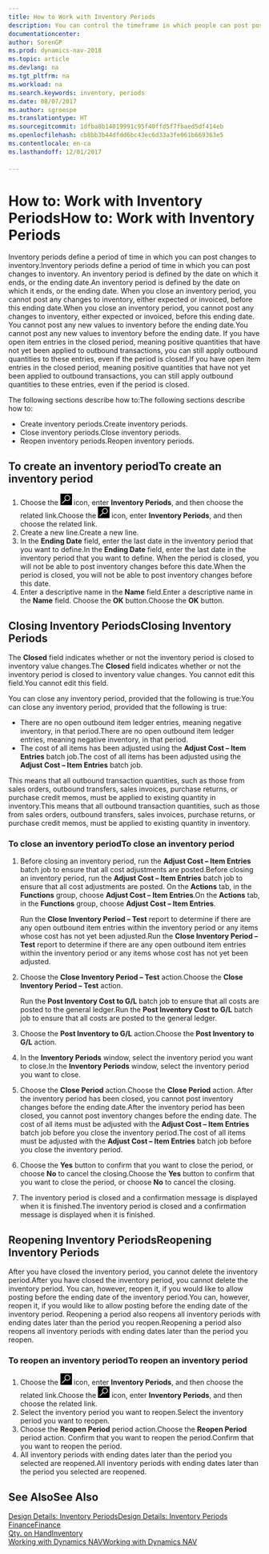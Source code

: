 ```yaml
---
title: How to Work with Inventory Periods
description: You can control the timeframe in which people can post post changes to inventory by defining inventory periods.
documentationcenter: 
author: SorenGP
ms.prod: dynamics-nav-2018
ms.topic: article
ms.devlang: na
ms.tgt_pltfrm: na
ms.workload: na
ms.search.keywords: inventory, periods
ms.date: 08/07/2017
ms.author: sgroespe
ms.translationtype: HT
ms.sourcegitcommit: 1dfba8b14019991c95f40ffd5f7fbaed5df414eb
ms.openlocfilehash: cb8bb3b44dfdd6bc43ec6d33a3fe061b669363e5
ms.contentlocale: en-ca
ms.lasthandoff: 12/01/2017

---
```

# <a name="how-to-work-with-inventory-periods"></a><span data-ttu-id="b0906-103">How to: Work with Inventory Periods</span><span class="sxs-lookup"><span data-stu-id="b0906-103">How to: Work with Inventory Periods</span></span>
<span data-ttu-id="b0906-104">Inventory periods define a period of time in which you can post changes to inventory.</span><span class="sxs-lookup"><span data-stu-id="b0906-104">Inventory periods define a period of time in which you can post changes to inventory.</span></span> <span data-ttu-id="b0906-105">An inventory period is defined by the date on which it ends, or the ending date.</span><span class="sxs-lookup"><span data-stu-id="b0906-105">An inventory period is defined by the date on which it ends, or the ending date.</span></span> <span data-ttu-id="b0906-106">When you close an inventory period, you cannot post any changes to inventory, either expected or invoiced, before this ending date.</span><span class="sxs-lookup"><span data-stu-id="b0906-106">When you close an inventory period, you cannot post any changes to inventory, either expected or invoiced, before this ending date.</span></span> <span data-ttu-id="b0906-107">You cannot post any new values to inventory before the ending date.</span><span class="sxs-lookup"><span data-stu-id="b0906-107">You cannot post any new values to inventory before the ending date.</span></span> <span data-ttu-id="b0906-108">If you have open item entries in the closed period, meaning positive quantities that have not yet been applied to outbound transactions, you can still apply outbound quantities to these entries, even if the period is closed.</span><span class="sxs-lookup"><span data-stu-id="b0906-108">If you have open item entries in the closed period, meaning positive quantities that have not yet been applied to outbound transactions, you can still apply outbound quantities to these entries, even if the period is closed.</span></span>  

<span data-ttu-id="b0906-109">The following sections describe how to:</span><span class="sxs-lookup"><span data-stu-id="b0906-109">The following sections describe how to:</span></span>  

* <span data-ttu-id="b0906-110">Create inventory periods.</span><span class="sxs-lookup"><span data-stu-id="b0906-110">Create inventory periods.</span></span>  
* <span data-ttu-id="b0906-111">Close inventory periods.</span><span class="sxs-lookup"><span data-stu-id="b0906-111">Close inventory periods.</span></span>  
* <span data-ttu-id="b0906-112">Reopen inventory periods.</span><span class="sxs-lookup"><span data-stu-id="b0906-112">Reopen inventory periods.</span></span>  

## <a name="to-create-an-inventory-period"></a><span data-ttu-id="b0906-113">To create an inventory period</span><span class="sxs-lookup"><span data-stu-id="b0906-113">To create an inventory period</span></span>  
1. <span data-ttu-id="b0906-114">Choose the ![Search for Page or Report](media/ui-search/search_small.png "Search for Page or Report icon") icon, enter **Inventory Periods**, and then choose the related link.</span><span class="sxs-lookup"><span data-stu-id="b0906-114">Choose the ![Search for Page or Report](media/ui-search/search_small.png "Search for Page or Report icon") icon, enter **Inventory Periods**, and then choose the related link.</span></span>  
2. <span data-ttu-id="b0906-115">Create a new line.</span><span class="sxs-lookup"><span data-stu-id="b0906-115">Create a new line.</span></span>  
3. <span data-ttu-id="b0906-116">In the **Ending Date** field, enter the last date in the inventory period that you want to define.</span><span class="sxs-lookup"><span data-stu-id="b0906-116">In the **Ending Date** field, enter the last date in the inventory period that you want to define.</span></span> <span data-ttu-id="b0906-117">When the period is closed, you will not be able to post inventory changes before this date.</span><span class="sxs-lookup"><span data-stu-id="b0906-117">When the period is closed, you will not be able to post inventory changes before this date.</span></span>  
4. <span data-ttu-id="b0906-118">Enter a descriptive name in the **Name** field.</span><span class="sxs-lookup"><span data-stu-id="b0906-118">Enter a descriptive name in the **Name** field.</span></span> <span data-ttu-id="b0906-119">Choose the **OK** button.</span><span class="sxs-lookup"><span data-stu-id="b0906-119">Choose the **OK** button.</span></span>  

## <a name="closing-inventory-periods"></a><span data-ttu-id="b0906-120">Closing Inventory Periods</span><span class="sxs-lookup"><span data-stu-id="b0906-120">Closing Inventory Periods</span></span>  
<span data-ttu-id="b0906-121">The **Closed** field indicates whether or not the inventory period is closed to inventory value changes.</span><span class="sxs-lookup"><span data-stu-id="b0906-121">The **Closed** field indicates whether or not the inventory period is closed to inventory value changes.</span></span> <span data-ttu-id="b0906-122">You cannot edit this field.</span><span class="sxs-lookup"><span data-stu-id="b0906-122">You cannot edit this field.</span></span>  

<span data-ttu-id="b0906-123">You can close any inventory period, provided that the following is true:</span><span class="sxs-lookup"><span data-stu-id="b0906-123">You can close any inventory period, provided that the following is true:</span></span>  

* <span data-ttu-id="b0906-124">There are no open outbound item ledger entries, meaning negative inventory, in that period.</span><span class="sxs-lookup"><span data-stu-id="b0906-124">There are no open outbound item ledger entries, meaning negative inventory, in that period.</span></span>  
* <span data-ttu-id="b0906-125">The cost of all items has been adjusted using the **Adjust Cost – Item Entries** batch job.</span><span class="sxs-lookup"><span data-stu-id="b0906-125">The cost of all items has been adjusted using the **Adjust Cost – Item Entries** batch job.</span></span>  

<span data-ttu-id="b0906-126">This means that all outbound transaction quantities, such as those from sales orders, outbound transfers, sales invoices, purchase returns, or purchase credit memos, must be applied to existing quantity in inventory.</span><span class="sxs-lookup"><span data-stu-id="b0906-126">This means that all outbound transaction quantities, such as those from sales orders, outbound transfers, sales invoices, purchase returns, or purchase credit memos, must be applied to existing quantity in inventory.</span></span>  

### <a name="to-close-an-inventory-period"></a><span data-ttu-id="b0906-127">To close an inventory period</span><span class="sxs-lookup"><span data-stu-id="b0906-127">To close an inventory period</span></span>  
1. <span data-ttu-id="b0906-128">Before closing an inventory period, run the **Adjust Cost – Item Entries** batch job to ensure that all cost adjustments are posted.</span><span class="sxs-lookup"><span data-stu-id="b0906-128">Before closing an inventory period, run the **Adjust Cost – Item Entries** batch job to ensure that all cost adjustments are posted.</span></span> <span data-ttu-id="b0906-129">On the **Actions** tab, in the **Functions** group, choose **Adjust Cost – Item Entries**.</span><span class="sxs-lookup"><span data-stu-id="b0906-129">On the **Actions** tab, in the **Functions** group, choose **Adjust Cost – Item Entries**.</span></span>  

     <span data-ttu-id="b0906-130">Run the **Close Inventory Period – Test** report to determine if there are any open outbound item entries within the inventory period or any items whose cost has not yet been adjusted.</span><span class="sxs-lookup"><span data-stu-id="b0906-130">Run the **Close Inventory Period – Test** report to determine if there are any open outbound item entries within the inventory period or any items whose cost has not yet been adjusted.</span></span>  
2. <span data-ttu-id="b0906-131">Choose the **Close Inventory Period – Test** action.</span><span class="sxs-lookup"><span data-stu-id="b0906-131">Choose the **Close Inventory Period – Test** action.</span></span>  

     <span data-ttu-id="b0906-132">Run the **Post Inventory Cost to G/L** batch job to ensure that all costs are posted to the general ledger.</span><span class="sxs-lookup"><span data-stu-id="b0906-132">Run the **Post Inventory Cost to G/L** batch job to ensure that all costs are posted to the general ledger.</span></span>  
3. <span data-ttu-id="b0906-133">Choose the **Post Inventory to G/L** action.</span><span class="sxs-lookup"><span data-stu-id="b0906-133">Choose the **Post Inventory to G/L** action.</span></span>  
4. <span data-ttu-id="b0906-134">In the **Inventory Periods** window, select the inventory period you want to close.</span><span class="sxs-lookup"><span data-stu-id="b0906-134">In the **Inventory Periods** window, select the inventory period you want to close.</span></span>  
5. <span data-ttu-id="b0906-135">Choose the **Close Period** action.</span><span class="sxs-lookup"><span data-stu-id="b0906-135">Choose the **Close Period** action.</span></span> <span data-ttu-id="b0906-136">After the inventory period has been closed, you cannot post inventory changes before the ending date.</span><span class="sxs-lookup"><span data-stu-id="b0906-136">After the inventory period has been closed, you cannot post inventory changes before the ending date.</span></span> <span data-ttu-id="b0906-137">The cost of all items must be adjusted with the **Adjust Cost – Item Entries** batch job before you close the inventory period.</span><span class="sxs-lookup"><span data-stu-id="b0906-137">The cost of all items must be adjusted with the **Adjust Cost – Item Entries** batch job before you close the inventory period.</span></span>  
6. <span data-ttu-id="b0906-138">Choose the **Yes** button to confirm that you want to close the period, or choose **No** to cancel the closing.</span><span class="sxs-lookup"><span data-stu-id="b0906-138">Choose the **Yes** button to confirm that you want to close the period, or choose **No** to cancel the closing.</span></span>  
7. <span data-ttu-id="b0906-139">The inventory period is closed and a confirmation message is displayed when it is finished.</span><span class="sxs-lookup"><span data-stu-id="b0906-139">The inventory period is closed and a confirmation message is displayed when it is finished.</span></span>  

## <a name="reopening-inventory-periods"></a><span data-ttu-id="b0906-140">Reopening Inventory Periods</span><span class="sxs-lookup"><span data-stu-id="b0906-140">Reopening Inventory Periods</span></span>  
<span data-ttu-id="b0906-141">After you have closed the inventory period, you cannot delete the inventory period.</span><span class="sxs-lookup"><span data-stu-id="b0906-141">After you have closed the inventory period, you cannot delete the inventory period.</span></span> <span data-ttu-id="b0906-142">You can, however, reopen it, if you would like to allow posting before the ending date of the inventory period.</span><span class="sxs-lookup"><span data-stu-id="b0906-142">You can, however, reopen it, if you would like to allow posting before the ending date of the inventory period.</span></span> <span data-ttu-id="b0906-143">Reopening a period also reopens all inventory periods with ending dates later than the period you reopen.</span><span class="sxs-lookup"><span data-stu-id="b0906-143">Reopening a period also reopens all inventory periods with ending dates later than the period you reopen.</span></span>  

### <a name="to-reopen-an-inventory-period"></a><span data-ttu-id="b0906-144">To reopen an inventory period</span><span class="sxs-lookup"><span data-stu-id="b0906-144">To reopen an inventory period</span></span>  
1. <span data-ttu-id="b0906-145">Choose the ![Search for Page or Report](media/ui-search/search_small.png "Search for Page or Report icon") icon, enter **Inventory Periods**, and then choose the related link.</span><span class="sxs-lookup"><span data-stu-id="b0906-145">Choose the ![Search for Page or Report](media/ui-search/search_small.png "Search for Page or Report icon") icon, enter **Inventory Periods**, and then choose the related link.</span></span>  
2. <span data-ttu-id="b0906-146">Select the inventory period you want to reopen.</span><span class="sxs-lookup"><span data-stu-id="b0906-146">Select the inventory period you want to reopen.</span></span>  
3. <span data-ttu-id="b0906-147">Choose the **Reopen Period** period action.</span><span class="sxs-lookup"><span data-stu-id="b0906-147">Choose the **Reopen Period** period action.</span></span> <span data-ttu-id="b0906-148">Confirm that you want to reopen the period.</span><span class="sxs-lookup"><span data-stu-id="b0906-148">Confirm that you want to reopen the period.</span></span>  
4. <span data-ttu-id="b0906-149">All inventory periods with ending dates later than the period you selected are reopened.</span><span class="sxs-lookup"><span data-stu-id="b0906-149">All inventory periods with ending dates later than the period you selected are reopened.</span></span>  

## <a name="see-also"></a><span data-ttu-id="b0906-150">See Also</span><span class="sxs-lookup"><span data-stu-id="b0906-150">See Also</span></span>  
[<span data-ttu-id="b0906-151">Design Details: Inventory Periods</span><span class="sxs-lookup"><span data-stu-id="b0906-151">Design Details: Inventory Periods</span></span>](design-details-inventory-periods.md)  
[<span data-ttu-id="b0906-152">Finance</span><span class="sxs-lookup"><span data-stu-id="b0906-152">Finance</span></span>](finance.md)  
[<span data-ttu-id="b0906-153">Qty. on Hand</span><span class="sxs-lookup"><span data-stu-id="b0906-153">Inventory</span></span>](inventory-manage-inventory.md)  
[<span data-ttu-id="b0906-154">Working with Dynamics NAV</span><span class="sxs-lookup"><span data-stu-id="b0906-154">Working with Dynamics NAV</span></span>](ui-work-product.md)

